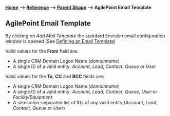 **[Home](/) --> [Reference](/ref) --> [Parent Shape](javascript:history.back()) --> AgilePoint Email Template**

## AgilePoint Email Template

By clicking on *Add Mail Template* the standard Envision email configuration window is opened (See [Defining an Email Template](DefiningAnEmailTemplate.md)) 

Valid values for the **From** field are: 

* A single CRM Domain Logon Name (*domainname*)
* A single ID of a valid entity: *Account*, *Lead*, *Contact*, *Queue* or *User*

Valid values for the **To**, **CC** and **BCC** fields are:

* A single CRM Domain Logon Name (*domainname*)
* A single ID of a valid entity: *Account*, *Lead*, *Contact*, *Queue*, *User* or *Facility/Equipment*
* A semicolon-separated list of IDs of any valid entity (*Account*, *Lead*,
    *Contact*, *Queue* or *User*)

